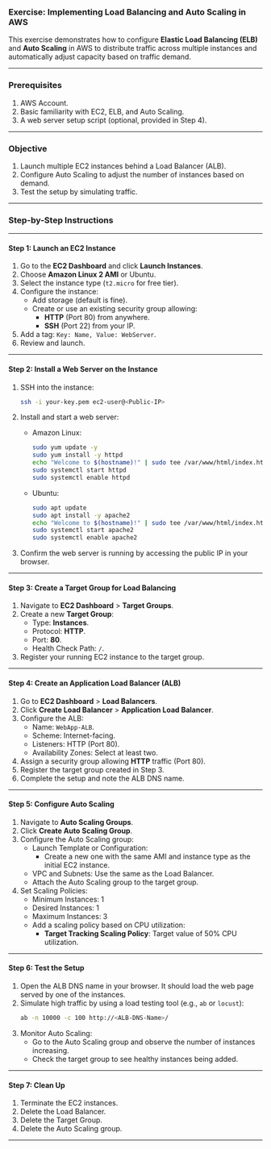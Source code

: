 ### **Exercise: Implementing Load Balancing and Auto Scaling in AWS**

This exercise demonstrates how to configure **Elastic Load Balancing (ELB)** and **Auto Scaling** in AWS to distribute traffic across multiple instances and automatically adjust capacity based on traffic demand.

---

### **Prerequisites**
1. AWS Account.
2. Basic familiarity with EC2, ELB, and Auto Scaling.
3. A web server setup script (optional, provided in Step 4).

---

### **Objective**
1. Launch multiple EC2 instances behind a Load Balancer (ALB).
2. Configure Auto Scaling to adjust the number of instances based on demand.
3. Test the setup by simulating traffic.

---

### **Step-by-Step Instructions**

---

#### **Step 1: Launch an EC2 Instance**
1. Go to the **EC2 Dashboard** and click **Launch Instances**.
2. Choose **Amazon Linux 2 AMI** or Ubuntu.
3. Select the instance type (`t2.micro` for free tier).
4. Configure the instance:
   - Add storage (default is fine).
   - Create or use an existing security group allowing:
     - **HTTP** (Port 80) from anywhere.
     - **SSH** (Port 22) from your IP.
5. Add a tag: `Key: Name, Value: WebServer`.
6. Review and launch.

---

#### **Step 2: Install a Web Server on the Instance**
1. SSH into the instance:
   ```bash
   ssh -i your-key.pem ec2-user@<Public-IP>
   ```
2. Install and start a web server:
   - Amazon Linux:
     ```bash
     sudo yum update -y
     sudo yum install -y httpd
     echo "Welcome to $(hostname)!" | sudo tee /var/www/html/index.html
     sudo systemctl start httpd
     sudo systemctl enable httpd
     ```
   - Ubuntu:
     ```bash
     sudo apt update
     sudo apt install -y apache2
     echo "Welcome to $(hostname)!" | sudo tee /var/www/html/index.html
     sudo systemctl start apache2
     sudo systemctl enable apache2
     ```

3. Confirm the web server is running by accessing the public IP in your browser.

---

#### **Step 3: Create a Target Group for Load Balancing**
1. Navigate to **EC2 Dashboard** > **Target Groups**.
2. Create a new **Target Group**:
   - Type: **Instances**.
   - Protocol: **HTTP**.
   - Port: **80**.
   - Health Check Path: `/`.
3. Register your running EC2 instance to the target group.

---

#### **Step 4: Create an Application Load Balancer (ALB)**
1. Go to **EC2 Dashboard** > **Load Balancers**.
2. Click **Create Load Balancer** > **Application Load Balancer**.
3. Configure the ALB:
   - Name: `WebApp-ALB`.
   - Scheme: Internet-facing.
   - Listeners: HTTP (Port 80).
   - Availability Zones: Select at least two.
4. Assign a security group allowing **HTTP** traffic (Port 80).
5. Register the target group created in Step 3.
6. Complete the setup and note the ALB DNS name.

---

#### **Step 5: Configure Auto Scaling**
1. Navigate to **Auto Scaling Groups**.
2. Click **Create Auto Scaling Group**.
3. Configure the Auto Scaling group:
   - Launch Template or Configuration:
     - Create a new one with the same AMI and instance type as the initial EC2 instance.
   - VPC and Subnets: Use the same as the Load Balancer.
   - Attach the Auto Scaling group to the target group.
4. Set Scaling Policies:
   - Minimum Instances: 1
   - Desired Instances: 1
   - Maximum Instances: 3
   - Add a scaling policy based on CPU utilization:
     - **Target Tracking Scaling Policy**: Target value of 50% CPU utilization.

---

#### **Step 6: Test the Setup**
1. Open the ALB DNS name in your browser. It should load the web page served by one of the instances.
2. Simulate high traffic by using a load testing tool (e.g., `ab` or `locust`):
   ```bash
   ab -n 10000 -c 100 http://<ALB-DNS-Name>/
   ```
3. Monitor Auto Scaling:
   - Go to the Auto Scaling group and observe the number of instances increasing.
   - Check the target group to see healthy instances being added.

---

#### **Step 7: Clean Up**
1. Terminate the EC2 instances.
2. Delete the Load Balancer.
3. Delete the Target Group.
4. Delete the Auto Scaling group.

---
